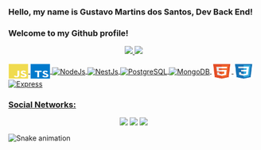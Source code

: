 ### Hello, my name is Gustavo Martins dos Santos, Dev Back End!

### Welcome to my Github profile!

<div align="center">
  <a href="https://github.com/gumartins77">
  <img height="180em" src="https://github-readme-stats.vercel.app/api?username=gumartins77&show_icons=true&theme=dracula&include_all_commits=true&count_private=true"/>
  <img height="180em" src="https://github-readme-stats.vercel.app/api/top-langs/?username=gumartins77&layout=compact&langs_count=7&theme=dracula"/>
</div>

<div align="center">
  <a href="https://github.com/gumartins77">
</div>

<div style="display: inline_block"><br>
  <img align="center" alt="Js" height="30" width="40" src="https://raw.githubusercontent.com/devicons/devicon/master/icons/javascript/javascript-plain.svg">
  <img align="center" alt="Ts" height="30" width="40" src="https://raw.githubusercontent.com/devicons/devicon/master/icons/typescript/typescript-plain.svg">
  <img align="center" alt="NodeJs" height="30" width="40" src="https://icongr.am/devicon/nodejs-original.svg?size=128&color=currentColor" />
  <img align="center" alt="NestJs" height="30" width="40" src="https://cdn.jsdelivr.net/gh/devicons/devicon/icons/nestjs/nestjs-plain.svg" />
  <img align="center" alt="PostgreSQL" height="30" width="40" src="https://cdn.jsdelivr.net/gh/devicons/devicon/icons/postgresql/postgresql-original.svg" />
  <img align="center" alt="MongoDB" height="30" width="40" src="https://cdn.jsdelivr.net/gh/devicons/devicon/icons/mongodb/mongodb-original.svg" />
  <img align="center" alt="HTML" height="30" width="40" src="https://raw.githubusercontent.com/devicons/devicon/master/icons/html5/html5-original.svg">
  <img align="center" alt="CSS" height="30" width="40" src="https://raw.githubusercontent.com/devicons/devicon/master/icons/css3/css3-original.svg">
  <img align="center" alt="Express" height="30" width="40" src="https://cdn.jsdelivr.net/gh/devicons/devicon/icons/express/express-original.svg" />
</div>
  
### Social Networks:

<div align="center">
  <a href="https://www.linkedin.com/in/gustavo-martins-681921229" target="_blank"><img src="https://img.shields.io/badge/-LinkedIn-%230077B5?style=for-the-badge&logo=linkedin&logoColor=white" target="_blank"></a>   
  <a href = "mailto:gugumartin77@gmail.com"><img src="https://img.shields.io/badge/-Gmail-%23333?style=for-the-badge&logo=gmail&logoColor=white" target="_blank"></a>
  <a href="https://instagram.com/gumartins77" target="_blank"><img src="https://img.shields.io/badge/-Instagram-%23E4405F?style=for-the-badge&logo=instagram&logoColor=white" target="_blank"></a>
</div>

  ![Snake animation](https://github.com/wheslleyrimar/wheslleyrimar/blob/output/github-contribution-grid-snake.svg)
  
